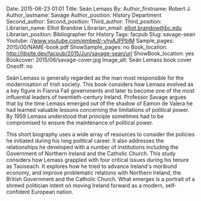 Date: 2015-06-23 01:01
Title: Seán Lemass
By:
Author_firstname: Robert J. 
Author_lastname: Savage
Author_position: History Department
Second_author:
Second_position:
Third_author:
Third_position:
Librarian_name:  Elliot Brandow
Librarian_email: elliot.brandow@bc.edu
Librarian_position: Bibliographer for History
Tags: facpub
Slug: savage-sean 
Youtube: //www.youtube.com/embed/-vhyAJPPblM
Sample_pages: 2015/00/NAME-book.pdf
ShowSample_pages: no
Book_location: http://libsite.dev/facpub/2015/Jun/savage-sean/url
ShowBook_location: yes
Bookcover: 2015/06/savage-cover.jpg
Image_alt: Seán Lemass book cover
Oneoff: no

 Seán Lemass is generally regarded as the man most responsible for the modernisation of Irish society. This book considers how Lemass evolved as a key figure in Fianna Fail governments and later to become one of the most influential leaders of twentieth-century Ireland. Professor Savage argues that by the time Lemass emerged out of the shadow of Eamon de Valera he had learned valuable lessons concerning the limitations of political power. By 1959 Lemass understood that principle sometimes had to be compromised to ensure the maintenance of political power.

This short biography uses a wide array of resources to consider the policies he initiated during his long political career. It also addresses the relationships he developed with a number of institutions including the Government of Northern Ireland and the Catholic Church. This study considers how Lemass grappled with four critical issues during his tenure as Taoiseach. It explores how he tried to advance Ireland's moribund economy, and improve problematic relations with Northern Ireland, the British Government and the Catholic Church. What emerges is a portrait of a shrewd politician intent on moving Ireland forward as a modern, self-confident European nation. 
